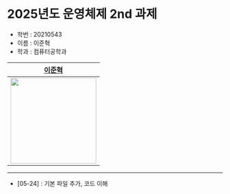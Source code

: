 # 2025년도 운영체제 2nd 과제

- 학번 : 20210543
- 이름 : 이준혁
- 학과 : 컴퓨터공학과

|[이준혁](https://github.com/beejh02)|
|:---:|
|<img src="https://avatars.githubusercontent.com/u/91623756?v=4" width="200" />|

---
- [05-24] : 기본 파일 추가, 코드 이해
